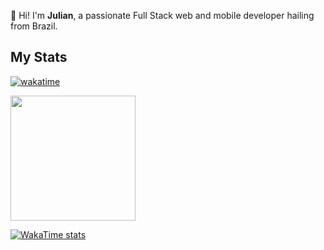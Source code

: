 👋 Hi! I'm <strong>Julian</strong>, a passionate Full Stack web and mobile developer hailing from Brazil.

## My Stats
[![wakatime](https://wakatime.com/badge/user/ee168c4f-9a19-4765-93e7-a2e91f3a763f.svg)](https://wakatime.com/@ee168c4f-9a19-4765-93e7-a2e91f3a763f)

<a href="https://github.com/julianlbs">
  <img height=200 align="center" src="https://github-readme-stats.vercel.app/api/top-langs?username=julianlbs&layout=compact&langs_count=8&card_width=320" />
</a>

[![WakaTime stats](https://github-readme-stats.vercel.app/api/wakatime?username=julianlbs)](https://github.com/julianlbs)

